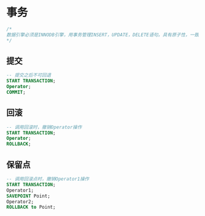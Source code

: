 # 事务

``` SQL
/*
数据引擎必须是INNODB引擎，用事务管理INSERT，UPDATE，DELETE语句。具有原子性，一致性，隔离性，持久性
*/
```

## 提交

``` SQL
-- 提交之后不可回退
START TRANSACTION;
Operator;
COMMIT;
```

## 回滚

``` SQL
-- 调用回滚时，撤销Operator操作
START TRANSACTION;
Operator;
ROLLBACK;
```

## 保留点

``` SQL
-- 调用回滚点时，撤销Operator1操作
START TRANSACTION;
Operator1;
SAVEPOINT Point;
Operator2;
ROLLBACK to Point;
```
